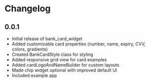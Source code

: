 # Changelog

## 0.0.1

- Initial release of bank_card_widget
- Added customizable card properties (number, name, expiry, CVV, colors, gradients)
- Created BankCardStyle class for styling
- Added responsive grid view for card examples
- Added cardLogoAndNameBuilder for custom layouts
- Made chip widget optional with improved default UI
- Included example app
